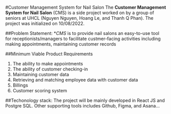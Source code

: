 
#Customer Management System for Nail Salon
The **Customer Management System for Nail Salon** (CMS) is a side project worked on by a group of seniors at UHCL (Nguyen Nguyen, Hoang Le, and Thanh Q Phan). The project was initialized on 10/08/2022.

##Problem Statement:
**CMS* is to provide nail salons an easy-to-use tool for receptionists/managers to facilitate custmer-facing activities including making appointments, maintaining customer records

##Minimum Viable Product Requirements
1. The ability to make appointments
2. The ability of customer checking-in
3. Maintaining customer data
4. Retrieving and matching employee data with customer data
5. Billings
6. Customer scoring system

##Techonology stack:
The project will be mainly developed in React JS and Postgre SQL. Other supporting tools includes Github, Figma, and Asana...
